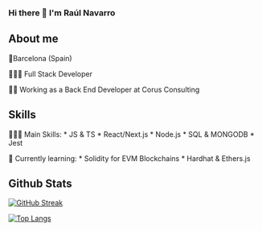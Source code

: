### Hi there 👋 I'm Raúl Navarro

## About me
📍Barcelona (Spain)

👨🏽‍💻 Full Stack Developer

👷🏽 Working as a Back End Developer at Corus Consulting

## Skills
👨🏻‍🎓 Main Skills: 
    * JS & TS 
    * React/Next.js
    * Node.js
    * SQL & MONGODB
    * Jest

🌱 Currently learning:
    * Solidity for EVM Blockchains
    * Hardhat & Ethers.js

## Github Stats

[![GitHub Streak](http://github-readme-streak-stats.herokuapp.com?user=r-navarrouribe&theme=dark&background=000000)](https://git.io/streak-stats)

[![Top Langs](https://github-readme-stats.vercel.app/api/top-langs/?username=r-navarrouribe&layout=compact&theme=vision-friendly-dark)](https://github.com/anuraghazra/github-readme-stats)
<!--
**r-navarrouribe/r-navarrouribe** is a ✨ _special_ ✨ repository because its `README.md` (this file) appears on your GitHub profile.

Here are some ideas to get you started:

- 🔭 I’m currently working on ...
- 🌱 I’m currently learning ...
- 👯 I’m looking to collaborate on ...
- 🤔 I’m looking for help with ...
- 💬 Ask me about ...
- 📫 How to reach me: ...
- 😄 Pronouns: ...
- ⚡ Fun fact: ...
-->
